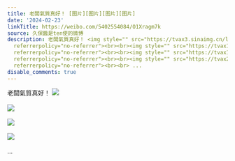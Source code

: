 ```yaml
---
title: 老闆氣質真好！ [图片][图片][图片][图片]
date: '2024-02-23'
linkTitle: https://weibo.com/5402554084/O1Xragm7k
source: 久保醬是ten使的微博
description: 老闆氣質真好！ <img style="" src="https://tvax3.sinaimg.cn/large/005TCz76gy1hn3naju6x8j30u011an8w.jpg"
  referrerpolicy="no-referrer"><br><br><img style="" src="https://tvax1.sinaimg.cn/large/005TCz76gy1hn3nalwfu0j30u0111gup.jpg"
  referrerpolicy="no-referrer"><br><br><img style="" src="https://tvax1.sinaimg.cn/large/005TCz76gy1hn3namw5fsj30u0118aez.jpg"
  referrerpolicy="no-referrer"><br><br><img style="" src="https://tvax2.sinaimg.cn/large/005TCz76gy1hn3nanwj04j30u0115wjv.jpg"
  referrerpolicy="no-referrer"><br><br> ...
disable_comments: true
---
```

老闆氣質真好！ <img style="" src="https://tvax3.sinaimg.cn/large/005TCz76gy1hn3naju6x8j30u011an8w.jpg" referrerpolicy="no-referrer"><br><br><img style="" src="https://tvax1.sinaimg.cn/large/005TCz76gy1hn3nalwfu0j30u0111gup.jpg" referrerpolicy="no-referrer"><br><br><img style="" src="https://tvax1.sinaimg.cn/large/005TCz76gy1hn3namw5fsj30u0118aez.jpg" referrerpolicy="no-referrer"><br><br><img style="" src="https://tvax2.sinaimg.cn/large/005TCz76gy1hn3nanwj04j30u0115wjv.jpg" referrerpolicy="no-referrer"><br><br> ...
